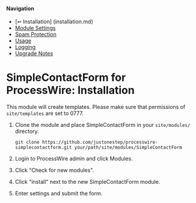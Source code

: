 #### Navigation
- [➻ Installation] (installation.md)
- [Module Settings](settings.md)
- [Spam Protection](spam.md)
- [Usage](usage.md)
- [Logging](logging.md)
- [Upgrade Notes](upgrade.md)

# SimpleContactForm for ProcessWire: Installation

This module will create templates. Please make sure that permissions of `site/templates` are set to 0777.

1. Clone the module and place SimpleContactForm in your `site/modules/` directory. 

	```
	git clone https://github.com/justonestep/processwire-simplecontactform.git your/path/site/modules/SimpleContactForm
	```

2. Login to ProcessWire admin and click Modules.
3. Click "Check for new modules".
4. Click "install" next to the new SimpleContactForm module.
5. Enter settings and submit the form.
